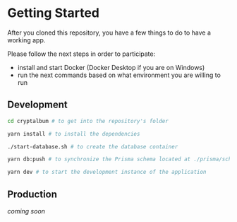 # Getting Started

After you cloned this repository, you have a few things to do to have a working app.

Please follow the next steps in order to participate:
- install and start Docker (Docker Desktop if you are on Windows)
- run the next commands based on what environment you are willing to run

## Development
```bash
cd cryptalbum # to get into the repository's folder

yarn install # to install the dependencies

./start-database.sh # to create the database container

yarn db:push # to synchronize the Prisma schema located at ./prisma/schema.prisma with your local instance of PostgreSQL

yarn dev # to start the development instance of the application
```

## Production
*coming soon*
